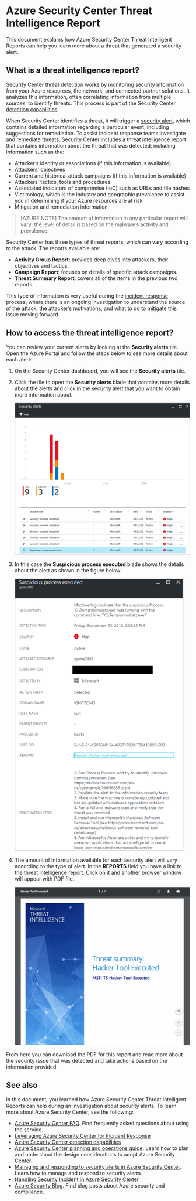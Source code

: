 <properties
   pageTitle="Azure Security Center Threat Intelligence Report | Microsoft Azure"
   description="This document helps you to use Azure Security Center Threat Intelligent Reports during an investigation to find more information regarding a security alert."
   services="security-center"
   documentationCenter="na"
   authors="YuriDio"
   manager="swadhwa"
   editor=""/>

<tags
   ms.service="security-center"
   ms.devlang="na"
   ms.topic="hero-article"
   ms.tgt_pltfrm="na"
   ms.workload="na"
   ms.date="10/17/2016"
   ms.author="yurid"/>

# Azure Security Center Threat Intelligence Report
This document explains how Azure Security Center Threat Intelligent Reports can help you learn more about a threat that generated a security alert.

## What is a threat intelligence report?
Security Center threat detection works by monitoring security information from your Azure resources, the network, and connected partner solutions. It analyzes this information, often correlating information from multiple sources, to identify threats. This process is part of the Security Center [detection capabilities](security-center-detection-capabilities.md). 

When Security Center identifies a threat, it will trigger a [security alert](security-center-managing-and-responding-alerts.md), which contains detailed information regarding a particular event, including suggestions for remediation. To assist incident response teams investigate and remediate threats, Security Center includes a threat intelligence report that contains information about the threat that was detected, including information such as the: 

- Attacker’s identity or associations (if this information is available)
- Attackers’ objectives
- Current and historical attack campaigns (if this information is available)
- Attackers’ tactics, tools and procedures
- Associated indicators of compromise (IoC) such as URLs and file hashes
- Victimology, which is the industry and geographic prevalence to assist you in determining if your Azure resources are at risk
- Mitigation and remediation information

>[AZURE.NOTE] The amount of information in any particular report will vary; the level of detail is based on the malware’s activity and prevalence.

Security Center has three types of threat reports, which can vary according to the attack. The reports available are:

- **Activity Group Report**: provides deep dives into attackers, their objectives and tactics.
- **Campaign Report**: focuses on details of specific attack campaigns. 
- **Threat Summary Report**: covers all of the items in the previous two reports.

This type of information is very useful during the [incident response](security-center-incident-response.md) process, where there is an ongoing investigation to understand the source of the attack, the attacker’s motivations, and what to do to mitigate this issue moving forward. 

## How to access the threat intelligence report?

You can review your current alerts by looking at the **Security alerts** tile. Open the Azure Portal and follow the steps below to see more details about each alert:

1. On the Security Center dashboard, you will see the **Security alerts** tile.

2. Click the tile to open the **Security alerts** blade that contains more details about the alerts and click in the security alert that you want to obtain more information about.

    ![Security alerts](./media/security-center-threat-report/security-center-threat-report-fig1.png)

3. In this case the **Suspicious process executed** blade shows the details about the alert as shown in the figure below:

    ![Security alert detais](./media/security-center-threat-report/security-center-threat-report-fig2.png)

4.  The amount of information available for each security alert will vary according to the type of alert. In the **REPORTS** field you have a link to the threat intelligence report. Click on it and another browser window will appear with PDF file.

    ![Storage selection](./media/security-center-threat-report/security-center-threat-report-fig3.png)

From here you can download the PDF for this report and read more about the security issue that was detected and take actions based on the information provided.

## See also

In this document, you learned how Azure Security Center Threat Intelligent Reports can help during an investigation about security alerts. To learn more about Azure Security Center, see the following:

- [Azure Security Center FAQ](security-center-faq.md). Find frequently asked questions about using the service.
- [Leveraging Azure Security Center for Incident Response](security-center-incident-response.md)
- [Azure Security Center detection capabilities](security-center-detection-capabilities.md)
- [Azure Security Center planning and operations guide](security-center-planning-and-operations-guide.md). Learn how to plan and understand the design considerations to adopt Azure Security Center.
- [Managing and responding to security alerts in Azure Security Center](security-center-managing-and-responding-alerts.md). Learn how to manage and respond to security alerts.
- [Handling Security Incident in Azure Security Center](security-center-incident.md)
- [Azure Security Blog](http://blogs.msdn.com/b/azuresecurity/). Find blog posts about Azure security and compliance.
